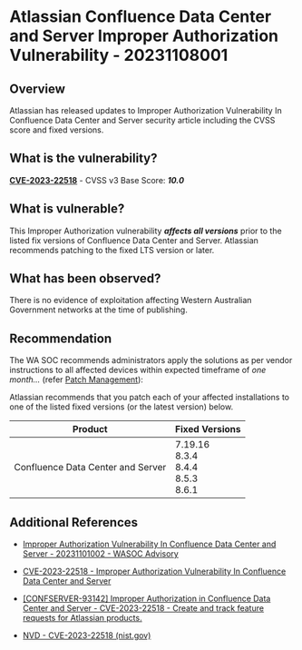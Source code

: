 # Atlassian Confluence Data Center and Server Improper Authorization Vulnerability - 20231108001

## Overview

Atlassian has released updates to Improper Authorization Vulnerability In Confluence Data Center and Server security article including the CVSS score and fixed versions.

## What is the vulnerability?

[**CVE-2023-22518**](https://nvd.nist.gov/vuln/detail/CVE-2023-22518) - CVSS v3 Base Score: ***10.0***

## What is vulnerable?

This Improper Authorization vulnerability ***affects all versions*** prior to the listed fix versions of Confluence Data Center and Server. Atlassian recommends patching to the fixed LTS version or later.


## What has been observed?

There is no evidence of exploitation affecting Western Australian Government networks at the time of publishing.

## Recommendation

The WA SOC recommends administrators apply the solutions as per vendor instructions to all affected devices within expected timeframe of *one month...* (refer [Patch Management](../guidelines/patch-management.md)):

Atlassian recommends that you patch each of your affected installations to one of the listed fixed versions (or the latest version) below.

| **Product**                       | **Fixed Versions**                          |
|-----------------------------------|---------------------------------------------|
| Confluence Data Center and Server | 7.19.16<br>8.3.4<br>8.4.4<br>8.5.3<br>8.6.1 |

## Additional References

- [Improper Authorization Vulnerability In Confluence Data Center and Server - 20231101002 - WASOC Advisory](./20231101002-Improper-Authorization-Vulnerability-In-Confluence-Data-Center-and-Server.md)

- [CVE-2023-22518 - Improper Authorization Vulnerability In Confluence Data Center and Server](https://confluence.atlassian.com/security/cve-2023-22518-improper-authorization-vulnerability-in-confluence-data-center-and-server-1311473907.html)

- [[CONFSERVER-93142] Improper Authorization in Confluence Data Center and Server - CVE-2023-22518 - Create and track feature requests for Atlassian products.](https://jira.atlassian.com/browse/CONFSERVER-93142)

- [NVD - CVE-2023-22518 (nist.gov)](https://nvd.nist.gov/vuln/detail/CVE-2023-22518)